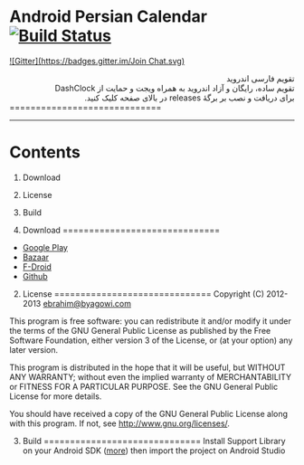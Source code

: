 Android Persian Calendar [![Build Status](https://buildhive.cloudbees.com/job/ebraminio/job/DroidPersianCalendar/badge/icon)](https://buildhive.cloudbees.com/job/ebraminio/job/DroidPersianCalendar/)
=============================
[![Gitter](https://badges.gitter.im/Join Chat.svg)](https://gitter.im/ebraminio/DroidPersianCalendar?utm_source=badge&utm_medium=badge&utm_campaign=pr-badge&utm_content=badge)
<div lang="fa" dir="rtl">تقویم فارسی اندروید<br />
تقویم ساده، رایگان و آزاد اندروید به همراه ویجت و حمایت از DashClock<br />
برای دریافت و نصب بر برگهٔ releases در بالای صفحه کلیک کنید.</div>
=============================

------------------------------
Contents
==============================

1. Download
2. License
3. Build

1. Download
==============================
* [Google Play](https://play.google.com/store/apps/details?id=com.byagowi.persiancalendar)
* [Bazaar](http://cafebazaar.ir/app/com.byagowi.persiancalendar)
* [F-Droid](https://f-droid.org/app/com.byagowi.persiancalendar)
* [Github](https://github.com/ebraminio/DroidPersianCalendar/releases/)

2. License
==============================
Copyright (C) 2012-2013  ebrahim@byagowi.com

This program is free software: you can redistribute it and/or modify 
it under the terms of the GNU General Public License as published by 
the Free Software Foundation, either version 3 of the License, or 
(at your option) any later version.

This program is distributed in the hope that it will be useful, 
but WITHOUT ANY WARRANTY; without even the implied warranty of 
MERCHANTABILITY or FITNESS FOR A PARTICULAR PURPOSE.  See the 
GNU General Public License for more details.

You should have received a copy of the GNU General Public License 
along with this program.  If not, see http://www.gnu.org/licenses/.

3. Build
==============================
Install Support Library on your Android SDK ([more](https://developer.android.com/tools/support-library/setup.html))
then import the project on Android Studio
